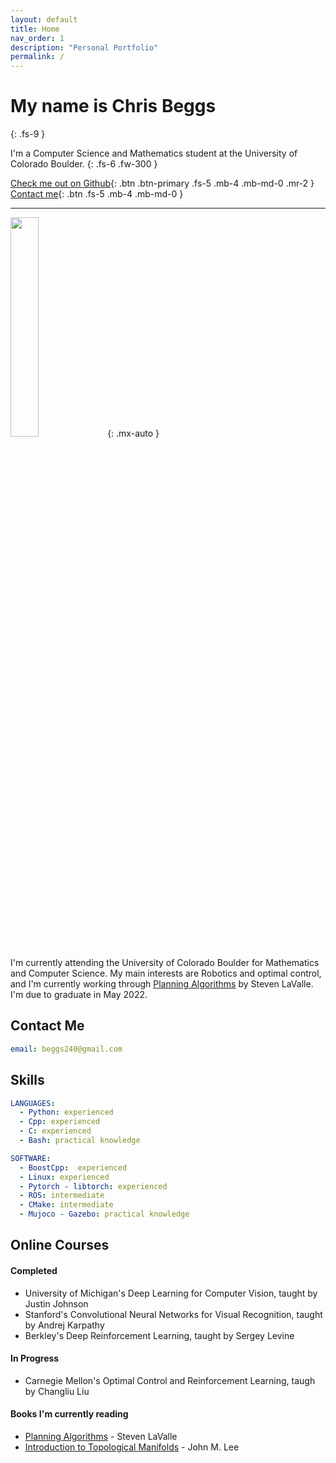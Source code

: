```yaml
---
layout: default
title: Home
nav_order: 1
description: "Personal Portfolio"
permalink: /
---
```


# My name is Chris Beggs
{: .fs-9 }

I'm a Computer Science and Mathematics student at the University of Colorado Boulder.
{: .fs-6 .fw-300 }

[Check me out on Github](https://github.com/clbeggs){: .btn .btn-primary .fs-5 .mb-4 .mb-md-0 .mr-2 } [Contact me](mailto:beggs240@gmail.com){: .btn .fs-5 .mb-4 .mb-md-0 }

---

<img src="./assets/images/portfolioPicCircle.png" width="30%"/>
{: .mx-auto }

I'm currently attending the University of Colorado Boulder for Mathematics and Computer Science.
My main interests are Robotics and optimal control, and I'm currently working through 
[Planning Algorithms](http://lavalle.pl/planning/) by Steven LaValle. I'm due
to graduate in May 2022.






## Contact Me
```yaml
email: beggs240@gmail.com
```


## Skills

```yaml
LANGUAGES:
  - Python: experienced
  - Cpp: experienced
  - C: experienced
  - Bash: practical knowledge

SOFTWARE:
  - BoostCpp:  experienced
  - Linux: experienced
  - Pytorch - libtorch: experienced
  - ROS: intermediate
  - CMake: intermediate
  - Mujoco - Gazebo: practical knowledge
```


## Online Courses

#### Completed
- University of Michigan's Deep Learning for Computer Vision, taught by Justin Johnson
- Stanford's Convolutional Neural Networks for Visual Recognition, taught by Andrej Karpathy
- Berkley's Deep Reinforcement Learning, taught by Sergey Levine


#### In Progress
- Carnegie Mellon's Optimal Control and Reinforcement Learning, taugh by Changliu Liu


#### Books I'm currently reading

- [Planning Algorithms](http://lavalle.pl/planning/) - Steven LaValle
- [Introduction to Topological Manifolds](https://link.springer.com/book/10.1007/978-1-4419-7940-7) - John M. Lee


